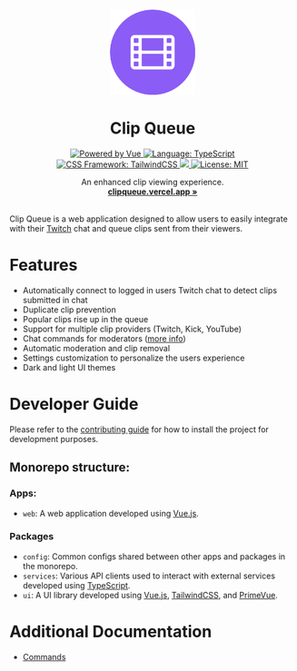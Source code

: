 <p align="center">
  <br />
  <img width="150" height="150" src="./apps/web/public/icon.png" alt="Logo">
  <h1 align="center"><b>Clip Queue</b></h1>
  <div align="center">
    <a href="https://vuejs.org/">
      <img src="https://img.shields.io/badge/Powered%20by-Vue-%234FC08D.svg?style=flat&logo=Vue.js" alt="Powered by Vue">
    </a>
    <a href="https://www.typescriptlang.org/">
      <img src="https://img.shields.io/badge/Language-Typescript-%233178C6.svg?style=flat&logo=typescript" alt="Language: TypeScript">
    </a>
    <a href="https://tailwindcss.com">
      <img src="https://img.shields.io/badge/CSS%20Framework-TailwindCSS-%2306B6D4?logo=tailwindcss" alt="CSS Framework: TailwindCSS">
    </a>
    <a href="https://codecov.io/gh/jordanshatford/clip-queue" >
      <img src="https://codecov.io/gh/jordanshatford/clip-queue/branch/main/graph/badge.svg?token=55KCL03QIH"/>
    </a>
    <a href="https://github.com/jordanshatford/clip-queue/blob/main/LICENSE">
      <img src="https://img.shields.io/badge/License-MIT-black.svg?style=flat&logo=license" alt="License: MIT">
    </a>
  </div>
  <p align="center">
    An enhanced clip viewing experience.
    <br />
    <a href="https://clipqueue.vercel.app/"><strong>clipqueue.vercel.app »</strong></a>
    <br />
    <br />
  </p>
</p>

Clip Queue is a web application designed to allow users to easily integrate with their [Twitch](https://www.twitch.tv/) chat and queue clips sent from their viewers.

# Features

- Automatically connect to logged in users Twitch chat to detect clips submitted in chat
- Duplicate clip prevention
- Popular clips rise up in the queue
- Support for multiple clip providers (Twitch, Kick, YouTube)
- Chat commands for moderators ([more info](./docs/COMMANDS.md))
- Automatic moderation and clip removal
- Settings customization to personalize the users experience
- Dark and light UI themes

# Developer Guide

Please refer to the [contributing guide](CONTRIBUTING.md) for how to install the project for development purposes.

## Monorepo structure:

### Apps:

- `web`: A web application developed using [Vue.js](https://vuejs.org/).

### Packages

- `config`: Common configs shared between other apps and packages in the monorepo.
- `services`: Various API clients used to interact with external services developed using [TypeScript](https://www.typescriptlang.org/).
- `ui`: A UI library developed using [Vue.js](https://vuejs.org/), [TailwindCSS](https://tailwindcss.com/), and [PrimeVue](https://primevue.org/).

# Additional Documentation

- [Commands](./docs/COMMANDS.md)
